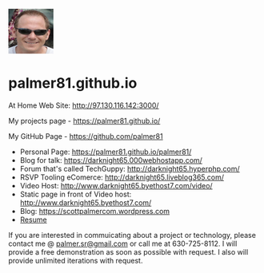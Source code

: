 <img
          src="./cropped-Scott-Palmer.png"
          alt="Picture of Scott Palmer (Me)"
          width="90" height="90"/>

# palmer81.github.io

At Home Web Site: http://97.130.116.142:3000/

My projects page -  https://palmer81.github.io/

My GitHub Page -  https://github.com/palmer81

- Personal Page: https://palmer81.github.io/palmer81/
- Blog for talk: https://darknight65.000webhostapp.com/ 
- Forum that's called TechGuppy: http://darknight65.hyperphp.com/
- RSVP Tooling eComerce: http://darknight65.liveblog365.com/ 
- Video Host: http://www.darknight65.byethost7.com/video/
- Static page in front of Video host: http://www.darknight65.byethost7.com/
- Blog: https://scottpalmercom.wordpress.com
- [Resume](https://palmer81.github.io/Resume)

If you are interested in commuicating about a project or technology, please contact me @ <a href="mailto:palmer.sr@gmail.com">palmer.sr@gmail.com</a> or call me at 630-725-8112. I will provide a free demonstration as soon as possible with request. I also will provide unlimited iterations with request.
